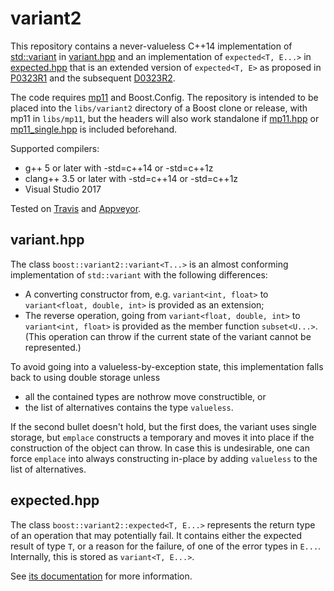 # variant2

This repository contains a never-valueless C++14 implementation of [std::variant](http://en.cppreference.com/w/cpp/utility/variant) in [variant.hpp](include/boost/variant2/variant.hpp) and an implementation of `expected<T, E...>` in [expected.hpp](include/boost/variant2/expected.hpp) that is an extended version of `expected<T, E>` as proposed in [P0323R1](http://www.open-std.org/jtc1/sc22/wg21/docs/papers/2016/p0323r1.pdf) and the subsequent [D0323R2](https://github.com/viboes/std-make/blob/master/doc/proposal/expected/d0323r2.md).

The code requires [mp11](https://github.com/pdimov/mp11) and Boost.Config. The repository is intended to be placed into the `libs/variant2` directory of a Boost clone or release, with mp11 in `libs/mp11`, but the headers will also work standalone if [mp11.hpp](https://github.com/pdimov/mp11/blob/master/include/boost/mp11.hpp) or [mp11_single.hpp](https://github.com/pdimov/mp11/blob/master/include/boost/mp11_single.hpp) is included beforehand.

Supported compilers:

* g++ 5 or later with -std=c++14 or -std=c++1z
* clang++ 3.5 or later with -std=c++14 or -std=c++1z
* Visual Studio 2017

Tested on [Travis](https://travis-ci.org/pdimov/variant2/) and [Appveyor](https://ci.appveyor.com/project/pdimov/variant2/).

## variant.hpp

The class `boost::variant2::variant<T...>` is an almost conforming implementation of `std::variant` with the following differences:

* A converting constructor from, e.g. `variant<int, float>` to `variant<float, double, int>` is provided as an extension;
* The reverse operation, going from `variant<float, double, int>` to `variant<int, float>` is provided as the member function `subset<U...>`. (This operation can throw if the current state of the variant cannot be represented.)

To avoid going into a valueless-by-exception state, this implementation falls back to using double storage unless

* all the contained types are nothrow move constructible, or
* the list of alternatives contains the type `valueless`.

If the second bullet doesn't hold, but the first does, the variant uses single storage, but `emplace` constructs a temporary and moves it into place if the construction of the object can throw. In case this is undesirable, one can force `emplace` into always constructing in-place by adding `valueless` to the list of alternatives.

## expected.hpp

The class `boost::variant2::expected<T, E...>` represents the return type of an operation that may potentially fail. It contains either the expected result of type `T`, or a reason for the failure, of one of the error types in `E...`. Internally, this is stored as `variant<T, E...>`.

See [its documentation](doc/expected.md) for more information.

